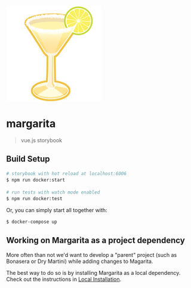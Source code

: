 ![margarita](margarita.png)

# margarita

> vue.js storybook

## Build Setup

```bash
# storybook with hot reload at localhost:6006
$ npm run docker:start

# run tests with watch mode enabled
$ npm run docker:test
```

Or, you can simply start all together with:

```bash
$ docker-compose up
```

## Working on Margarita as a project dependency

More often than not we'd want to develop a "parent" project (such as Bonasera
or Dry Martini) while adding changes to Magarita.

The best way to do so is by installing Margarita as a local dependency.
Check out the instructions in [Local Installation](LOCAL_INSTALLATION.md).

